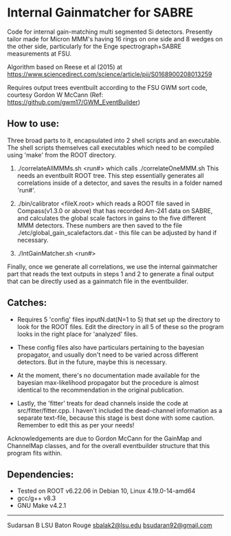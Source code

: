Internal Gainmatcher for SABRE
===============================

Code for internal gain-matching multi segmented Si detectors. Presently tailor made for Micron MMM's having 16 rings on one side and 8 wedges on the other side, particularly for the Enge spectrograph+SABRE measurements at FSU.

Algorithm based on Reese et al (2015) at 
https://www.sciencedirect.com/science/article/pii/S0168900208013259

Requires output trees eventbuilt according to the FSU GWM sort code, courtesy Gordon W McCann 
(Ref: https://github.com/gwm17/GWM_EventBuilder)


How to use:
-----------

Three broad parts to it, encapsulated into 2 shell scripts and an executable. The shell scripts themselves call executables which need to be compiled using 'make' from the ROOT directory.


1) ./correlateAllMMMs.sh <run#> which calls ./correlateOneMMM.sh
This needs an eventbuilt ROOT tree. This step essentially generates all correlations inside of a detector, and saves the results in a folder named 'run#'.

2) ./bin/calibrator <fileX.root> which reads a ROOT file saved in Compass(v1.3.0 or above) that has recorded Am-241 data on SABRE, and calculates the global scale factors in gains to the five different MMM detectors. These numbers are then saved to the file ./etc/global_gain_scalefactors.dat - this file can be adjusted by hand if necessary.

3) ./IntGainMatcher.sh <run#>

Finally, once we generate all correlations, we use the internal gainmatcher part that reads the text outputs in steps 1 and 2 to generate a final output that can be directly used as a gainmatch file in the eventbuilder. 


Catches:
--------

* Requires 5 'config' files inputN.dat(N=1 to 5) that set up the directory to look for the ROOT files. Edit the directory in all 5 of these so the program looks in the right place for 'analyzed' files. 
	
* These config files also have particulars pertaining to the bayesian propagator, and usually don't need to be varied across different detectors. But in the future, maybe this is necessary.
	
* At the moment, there's no documentation made available for the bayesian max-likelihood propagator but the procedure is almost identical to the recommendation in the original publication. 
	
* Lastly, the 'fitter' treats for dead channels inside the code at src/fitter/fitter.cpp. I haven't included the dead-channel information as a separate text-file, because this stage is best done with some caution. Remember to edit this as per your needs! 

Acknowledgements are due to Gordon McCann for the GainMap and ChannelMap classes, and for the overall eventbuilder structure that this program fits within.

Dependencies:
------------- 
*	Tested on ROOT v6.22.06 in Debian 10, Linux 4.19.0-14-amd64
*	gcc/g++ v8.3
*	GNU Make v4.2.1


----
Sudarsan B
LSU Baton Rouge
sbalak2@lsu.edu
bsudaran92@gmail.com

